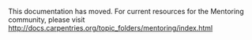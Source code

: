 This documentation has moved.  For current resources for the Mentoring community, please visit
http://docs.carpentries.org/topic_folders/mentoring/index.html

